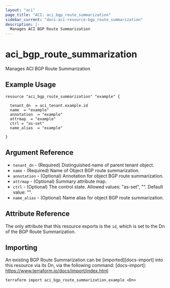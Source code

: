 ```yaml
---
layout: "aci"
page_title: "ACI: aci_bgp_route_summarization"
sidebar_current: "docs-aci-resource-bgp_route_summarization"
description: |-
  Manages ACI BGP Route Summarization
---
```


# aci_bgp_route_summarization

Manages ACI BGP Route Summarization

## Example Usage

```hcl
resource "aci_bgp_route_summarization" "example" {

  tenant_dn  = aci_tenant.example.id
  name  = "example"
  annotation  = "example"
  attrmap  = "example"
  ctrl = "as-set"
  name_alias  = "example"

}
```

## Argument Reference

- `tenant_dn` - (Required) Distinguished name of parent tenant object.
- `name` - (Required) Name of Object BGP route summarization.
- `annotation` - (Optional) Annotation for object BGP route summarization.
- `attrmap` - (Optional) Summary attribute map.
- `ctrl` - (Optional) The control state.
  Allowed values: "as-set", "". Default value: "".
- `name_alias` - (Optional) Name alias for object BGP route summarization.

## Attribute Reference

The only attribute that this resource exports is the `id`, which is set to the
Dn of the BGP Route Summarization.

## Importing

An existing BGP Route Summarization can be [imported][docs-import] into this resource via its Dn, via the following command:
[docs-import]: https://www.terraform.io/docs/import/index.html

```
terraform import aci_bgp_route_summarization.example <Dn>
```
